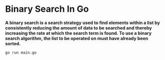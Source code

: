 # Binary Search In Go 

**A binary search is a search strategy used to find elements within a list by consistently reducing the amount of data to be searched and thereby increasing the rate at which the search term is found. To use a binary search algorithm, the list to be operated on must have already been sorted.**

`
go run main.go
`